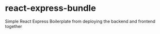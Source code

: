 # react-express-bundle

Simple React Express Boilerplate from deploying the backend and frontend together
